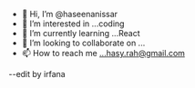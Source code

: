 - 👋 Hi, I’m @haseenanissar
- 👀 I’m interested in ...coding
- 🌱 I’m currently learning ...React
- 💞️ I’m looking to collaborate on ...
- 📫 How to reach me ...hasy.rah@gmail.com

<!---
haseenanissar/haseenanissar is a ✨ special ✨ repository because its `README.md` (this file) appears on your GitHub profile.
You can click the Preview link to take a look at your changes.
--->
--edit by irfana
